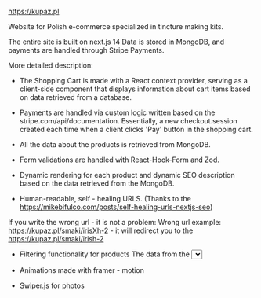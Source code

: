 https://kupaz.pl

Website for Polish e-commerce specialized in tincture making kits.

The entire site is built on next.js 14
Data is stored in MongoDB, and payments are handled through Stripe Payments.

More detailed description:

- The Shopping Cart is made with a React context provider, serving as a client-side component that displays information about cart items based on data retrieved from a database.

- Payments are handled via custom logic written based on the stripe.com/api/documentation.
Essentially, a new checkout.session created each time when a client clicks 'Pay' button in the shopping cart.

- All the data about the products is retrieved from MongoDB.

- Form validations are handled with React-Hook-Form and Zod.

- Dynamic rendering for each product and dynamic SEO description based on the data retrieved from the MongoDB. 

- Human-readable, self - healing URLS.
(Thanks to the https://mikebifulco.com/posts/self-healing-urls-nextjs-seo)

If you write the wrong url - it is not a problem:
Wrong url example: https://kupaz.pl/smaki/irisXh-2 - it will redirect you to the https://kupaz.pl/smaki/irish-2

- Filtering functionality for products
The data from the <select> dropdown is "reactive" to the url params

- Animations made with framer - motion

- Swiper.js for photos
